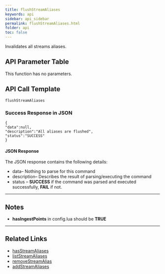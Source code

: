 ```yaml
---
title: flushStreamAliases
keywords: api
sidebar: api_sidebar
permalink: flushStreamAliases.html
folder: api
toc: false
---
```




Invalidates all streams aliases.



## API Parameter Table

This function has no parameters.



## API Call Template

``` 
flushStreamAliases
```



### Success Response in JSON

``` 
{
"data":null,
"description":"All aliases are flushed",
"status":"SUCCESS"
}
```



#### JSON Response

The JSON response contains the following details:

- data– Nothing to parse for this command
- description– Describes the result of parsing/executing the command
- status – **SUCCESS** if the command was parsed and executed successfully, **FAIL** if not.

------

## Notes

- **hasIngestPoints** in config.lua should be **TRUE**


------

## **Related Links**

- [hasStreamAliases](userguide_configlua.html#hasStreamAliases)
- [listStreamAliases](api_listStreamAliases.html)
- [removeStreamAlias](api_removeStreamAlias.html)
- [addStreamAliases](api_addStreamAlias.html)